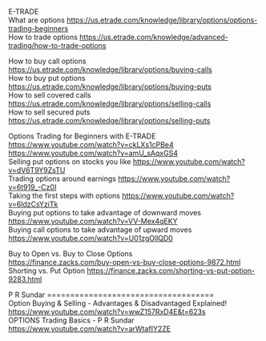 

E-TRADE    
What are options  https://us.etrade.com/knowledge/library/options/options-trading-beginners      
How to trade options  https://us.etrade.com/knowledge/advanced-trading/how-to-trade-options     

How to buy call options  https://us.etrade.com/knowledge/library/options/buying-calls    
How to buy put options  https://us.etrade.com/knowledge/library/options/buying-puts     
How to sell covered calls  https://us.etrade.com/knowledge/library/options/selling-calls      
How to sell secured puts  https://us.etrade.com/knowledge/library/options/selling-puts      

Options Trading for Beginners with E-TRADE   https://www.youtube.com/watch?v=ckLXs1cPBe4    
https://www.youtube.com/watch?v=amU_sAqxGS4     
Selling put options on stocks you like  https://www.youtube.com/watch?v=dV6T9Y9ZsTU    
Trading options around earnings   https://www.youtube.com/watch?v=6t919_-Cz0I  
Taking the first steps with options   https://www.youtube.com/watch?v=6ldzCsYziTk   
Buying put options to take advantage of downward moves  https://www.youtube.com/watch?v=VV-Mex4qEKY    
Buying call options to take advantage of upward moves   https://www.youtube.com/watch?v=U01zgOllQD0    


Buy to Open vs. Buy to Close Options    
https://finance.zacks.com/buy-open-vs-buy-close-options-9872.html     
Shorting vs. Put Option    https://finance.zacks.com/shorting-vs-put-option-9283.html     

 P R Sundar  ====================================    
Option Buying & Selling - Advantages & Disadvantaged Explained! https://www.youtube.com/watch?v=wwZ157RxD4E&t=623s     
OPTIONS Trading Basics - P R Sundar    
https://www.youtube.com/watch?v=arWtafIY2ZE      


